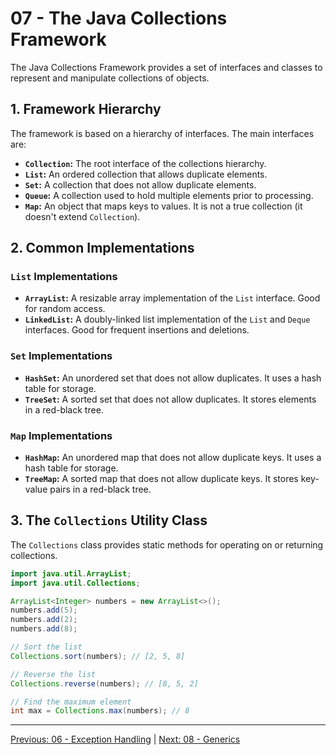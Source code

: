 # 07 - The Java Collections Framework

The Java Collections Framework provides a set of interfaces and classes to represent and manipulate collections of objects.

## 1. Framework Hierarchy

The framework is based on a hierarchy of interfaces. The main interfaces are:

*   **`Collection`:** The root interface of the collections hierarchy.
*   **`List`:** An ordered collection that allows duplicate elements.
*   **`Set`:** A collection that does not allow duplicate elements.
*   **`Queue`:** A collection used to hold multiple elements prior to processing.
*   **`Map`:** An object that maps keys to values. It is not a true collection (it doesn't extend `Collection`).

## 2. Common Implementations

### `List` Implementations

*   **`ArrayList`:** A resizable array implementation of the `List` interface. Good for random access.
*   **`LinkedList`:** A doubly-linked list implementation of the `List` and `Deque` interfaces. Good for frequent insertions and deletions.

### `Set` Implementations

*   **`HashSet`:** An unordered set that does not allow duplicates. It uses a hash table for storage.
*   **`TreeSet`:** A sorted set that does not allow duplicates. It stores elements in a red-black tree.

### `Map` Implementations

*   **`HashMap`:** An unordered map that does not allow duplicate keys. It uses a hash table for storage.
*   **`TreeMap`:** A sorted map that does not allow duplicate keys. It stores key-value pairs in a red-black tree.

## 3. The `Collections` Utility Class

The `Collections` class provides static methods for operating on or returning collections.

```java
import java.util.ArrayList;
import java.util.Collections;

ArrayList<Integer> numbers = new ArrayList<>();
numbers.add(5);
numbers.add(2);
numbers.add(8);

// Sort the list
Collections.sort(numbers); // [2, 5, 8]

// Reverse the list
Collections.reverse(numbers); // [8, 5, 2]

// Find the maximum element
int max = Collections.max(numbers); // 8
```

---

[Previous: 06 - Exception Handling](../06-Exception-Handling/README.md) | [Next: 08 - Generics](../08-Generics/README.md)
